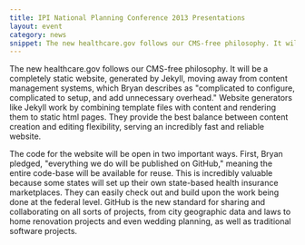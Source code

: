 ```yaml
---
title: IPI National Planning Conference 2013 Presentations
layout: event
category: news
snippet: The new healthcare.gov follows our CMS-free philosophy. It will be a completely static website, generated by Jekyll...
---
```



The new healthcare.gov follows our CMS-free philosophy. It will be a completely static website, generated by Jekyll, moving away from content management systems, which Bryan describes as "complicated to configure, complicated to setup, and add unnecessary overhead." Website generators like Jekyll work by combining template files with content and rendering them to static html pages. They provide the best balance between content creation and editing flexibility, serving an incredibly fast and reliable website.

The code for the website will be open in two important ways. First, Bryan pledged, "everything we do will be published on GitHub," meaning the entire code-base will be available for reuse. This is incredibly valuable because some states will set up their own state-based health insurance marketplaces. They can easily check out and build upon the work being done at the federal level. GitHub is the new standard for sharing and collaborating on all sorts of projects, from city geographic data and laws to home renovation projects and even wedding planning, as well as traditional software projects.